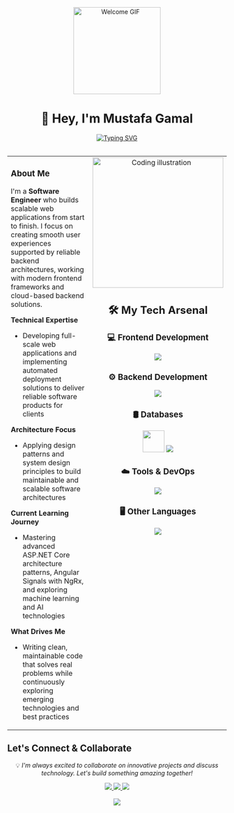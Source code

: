 <div align="center">
  <img src="https://media0.giphy.com/media/v1.Y2lkPTc5MGI3NjExbjdrN211Mm05NDg5MTF0aGV1emZmemE3NXVkbWc1M2k4cXVkdnZtMiZlcD12MV9pbnRlcm5hbF9naWZfYnlfaWQmY3Q/S9d8XB557e8phGLBVS/giphy.gif" width="200" alt="Welcome GIF" />
  <h1>👋 Hey, I'm Mustafa Gamal</h1>
<a href="https://git.io/typing-svg">
  <img src="https://readme-typing-svg.demolab.com?font=Fira+Code&size=28&pause=1000&color=97E12F&center=true&vCenter=true&width=400&lines=Full+Stack+Developer+%F0%9F%92%BB;Software+Engineer+%F0%9F%9B%A0;Frontend+Developer+%F0%9F%8E%A8;Backend+Developer+%E2%9A%99" alt="Typing SVG" />
</a>
</div>

<br>

<table>
  <tr>
    <td valign="top" width="50%">

### About Me

I'm a **Software Engineer** who builds scalable web applications from start to finish. I focus on creating smooth user experiences supported by reliable backend architectures, working with modern frontend frameworks and cloud-based backend solutions.


**Technical Expertise**

-  Developing full-scale web applications and implementing automated deployment solutions to deliver reliable software products for clients

**Architecture Focus**

-   Applying design patterns and system design principles to build maintainable and scalable software architectures

**Current Learning Journey**

-   Mastering advanced ASP.NET Core architecture patterns, Angular Signals with NgRx, and exploring machine learning and AI technologies

**What Drives Me**

-   Writing clean, maintainable code that solves real problems while continuously exploring emerging technologies and best practices

</td>
<td valign="top" width="50%">
<div align="center">
<img src="https://raw.githubusercontent.com/MicaelliMedeiros/micaellimedeiros/master/image/computer-illustration.png" alt="Coding illustration" width="300px" />

## 🛠️ My Tech Arsenal

<div align="center">

### 💻 Frontend Development
<p>
  <img src="https://skillicons.dev/icons?i=html,css,js,bootstrap,angular,ts&perline=6&theme=dark"/>
</p>

### ⚙️ Backend Development
<p>
  <img src="https://skillicons.dev/icons?i=cs,dotnet,redis,graphql,rabbitmq&perline=5&theme=dark" />
</p>

### 🛢️ Databases
<p>
  <img src="https://cdn.jsdelivr.net/gh/devicons/devicon/icons/microsoftsqlserver/microsoftsqlserver-plain.svg" width="50" />
  <img src="https://skillicons.dev/icons?i=postgresql,mysql,mongodb&perline=4&theme=dark" />
</p>

### ☁️ Tools & DevOps
<p>
  <img src="https://skillicons.dev/icons?i=git,figma,github,postman,vscode&perline=5&theme=dark" />
</p>
</div>

### 🖥️ Other Languages
<p>
  <img src="https://skillicons.dev/icons?i=cpp,py,java&perline=3&theme=dark" />
</p>

</td>
</tr>
</table>

##  Let's Connect & Collaborate

<div align="center">
  <p>💡 <i>I'm always excited to collaborate on innovative projects and discuss technology. Let's build something amazing together!</i></p>
  <a href="mailto:moustafagamal611@gmail.com">
    <img src="https://img.shields.io/badge/Gmail-EA4335?style=for-the-badge&logo=gmail&logoColor=white" />
  </a>
  <a href="https://www.linkedin.com/in/mustafa-gamal-074099244"> 
    <img src="https://img.shields.io/badge/LinkedIn-0A66C2?style=for-the-badge&logo=linkedin&logoColor=white" />
  </a>
  <a href="https://github.com/mustafagamal9">
    <img src="https://img.shields.io/badge/GitHub-181717?style=for-the-badge&logo=github&logoColor=white" />
  </a>
</div>
<br>

<div align="center">
  <img src="https://capsule-render.vercel.app/api?type=waving&color=gradient&height=100§ion=footer&text=Thanks%20for%20Visiting!&fontSize=16&fontColor=fff&animation=twinkling" />
</div>

